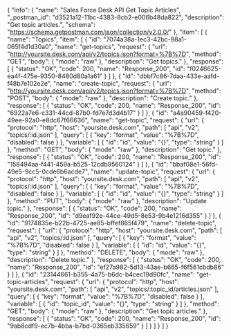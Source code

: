 {
  "info": {
    "name": "Sales Force Desk API Get Topic Articles",
    "_postman_id": "d3521a12-11bc-4383-8cb2-e006b48da822",
    "description": "Get topic articles.",
    "schema": "https://schema.getpostman.com/json/collection/v2.0.0/"
  },
  "item": [
    {
      "name": "Topics",
      "item": [
        {
          "id": "7074a38a-1ec3-42bc-98a1-065f4d1d30a0",
          "name": "get-topics",
          "request": {
            "url": "http://yoursite.desk.com/api/v2/topics.json?format=%7B%7D",
            "method": "GET",
            "body": {
              "mode": "raw"
            },
            "description": "Get topics."
          },
          "response": [
            {
              "status": "OK",
              "code": 200,
              "name": "Response_200",
              "id": "f0246625-ea4f-475e-9350-8480d80a1a61"
            }
          ]
        },
        {
          "id": "dbbf7c86-7daa-433e-aafd-f48b7e102e2e",
          "name": "create-topic",
          "request": {
            "url": "http://yoursite.desk.com/api/v2/topics.json?format=%7B%7D",
            "method": "POST",
            "body": {
              "mode": "raw"
            },
            "description": "Create topic."
          },
          "response": [
            {
              "status": "OK",
              "code": 200,
              "name": "Response_200",
              "id": "6922a7e6-c331-44cd-87b0-fd7e7d3d4b17"
            }
          ]
        },
        {
          "id": "a4a90459-f420-49ee-92a0-e8dc67f66636",
          "name": "get-topic",
          "request": {
            "url": {
              "protocol": "http",
              "host": "yoursite.desk.com",
              "path": [
                "api",
                "v2",
                "topics/:id.json"
              ],
              "query": [
                {
                  "key": "format",
                  "value": "%7B%7D",
                  "disabled": false
                }
              ],
              "variable": [
                {
                  "id": "id",
                  "value": "{}",
                  "type": "string"
                }
              ]
            },
            "method": "GET",
            "body": {
              "mode": "raw"
            },
            "description": "Get topic."
          },
          "response": [
            {
              "status": "OK",
              "code": 200,
              "name": "Response_200",
              "id": "158494aa-f441-459a-b525-12cdb9560124"
            }
          ]
        },
        {
          "id": "bbaf08e1-56fd-49e5-9cc5-0cde6b6acde7",
          "name": "update-topic",
          "request": {
            "url": {
              "protocol": "http",
              "host": "yoursite.desk.com",
              "path": [
                "api",
                "v2",
                "topics/:id.json"
              ],
              "query": [
                {
                  "key": "format",
                  "value": "%7B%7D",
                  "disabled": false
                }
              ],
              "variable": [
                {
                  "id": "id",
                  "value": "{}",
                  "type": "string"
                }
              ]
            },
            "method": "PUT",
            "body": {
              "mode": "raw"
            },
            "description": "Update topic."
          },
          "response": [
            {
              "status": "OK",
              "code": 200,
              "name": "Response_200",
              "id": "d9eaf92e-44ce-49d5-8e53-9b4e1216d355"
            }
          ]
        },
        {
          "id": "9174835e-b22b-4725-ae85-bffef865f479",
          "name": "delete-topic",
          "request": {
            "url": {
              "protocol": "http",
              "host": "yoursite.desk.com",
              "path": [
                "api",
                "v2",
                "topics/:id.json"
              ],
              "query": [
                {
                  "key": "format",
                  "value": "%7B%7D",
                  "disabled": false
                }
              ],
              "variable": [
                {
                  "id": "id",
                  "value": "{}",
                  "type": "string"
                }
              ]
            },
            "method": "DELETE",
            "body": {
              "mode": "raw"
            },
            "description": "Delete topic."
          },
          "response": [
            {
              "status": "OK",
              "code": 200,
              "name": "Response_200",
              "id": "ef27a982-5d13-43ae-b665-f6f561cbdb86"
            }
          ]
        },
        {
          "id": "23144661-b355-4a75-b6dc-b4cec19d90fc",
          "name": "get-topic-articles",
          "request": {
            "url": {
              "protocol": "http",
              "host": "yoursite.desk.com",
              "path": [
                "api",
                "v2",
                "topics/:topic_id/articles.json"
              ],
              "query": [
                {
                  "key": "format",
                  "value": "%7B%7D",
                  "disabled": false
                }
              ],
              "variable": [
                {
                  "id": "topic_id",
                  "value": "{}",
                  "type": "string"
                }
              ]
            },
            "method": "GET",
            "body": {
              "mode": "raw"
            },
            "description": "Get topic articles."
          },
          "response": [
            {
              "status": "OK",
              "code": 200,
              "name": "Response_200",
              "id": "9ab8cdf9-ec7b-4bba-b7bd-0365eb335659"
            }
          ]
        }
      ]
    }
  ]
}